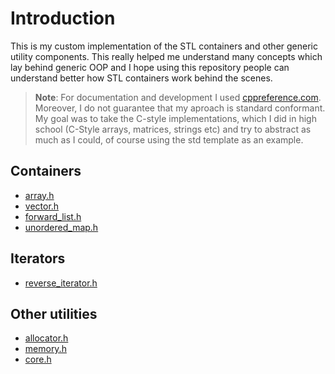 # Introduction

This is my custom implementation of the STL containers and other generic utility components. This really helped me understand many concepts which lay behind generic OOP and I hope using this repository people can understand better how STL containers work behind the scenes.

> **Note**: For documentation and development I used [cppreference.com](https://en.cppreference.com/w/). Moreover, I do not guarantee that my aproach is standard conformant. My goal was to take the C-style implementations, which I did in high school (C-Style arrays, matrices, strings etc) and try to abstract as much as I could, of course using the std template as an example.

## Containers

- [array.h](https://github.com/sorin373/CPP-Custom-STL/blob/main/src/STL/array.h) 
- [vector.h](https://github.com/sorin373/CPP-Custom-STL/blob/main/src/STL/vector.h)
- [forward_list.h](https://github.com/sorin373/CPP-Custom-STL/blob/main/src/STL/forward_list.h)
- [unordered_map.h](https://github.com/sorin373/CPP-Custom-STL/blob/main/src/STL/unordered_map.h)

## Iterators
- [reverse_iterator.h](https://github.com/sorin373/CPP-Custom-STL/blob/main/src/STL/reverse_iterator.h)

## Other utilities
- [allocator.h](https://github.com/sorin373/CPP-Custom-STL/blob/main/src/STL/allocator.h)
- [memory.h](https://github.com/sorin373/CPP-Custom-STL/blob/main/src/STL/memory.h)
- [core.h](https://github.com/sorin373/CPP-Custom-STL/blob/main/src/STL/core.h)
